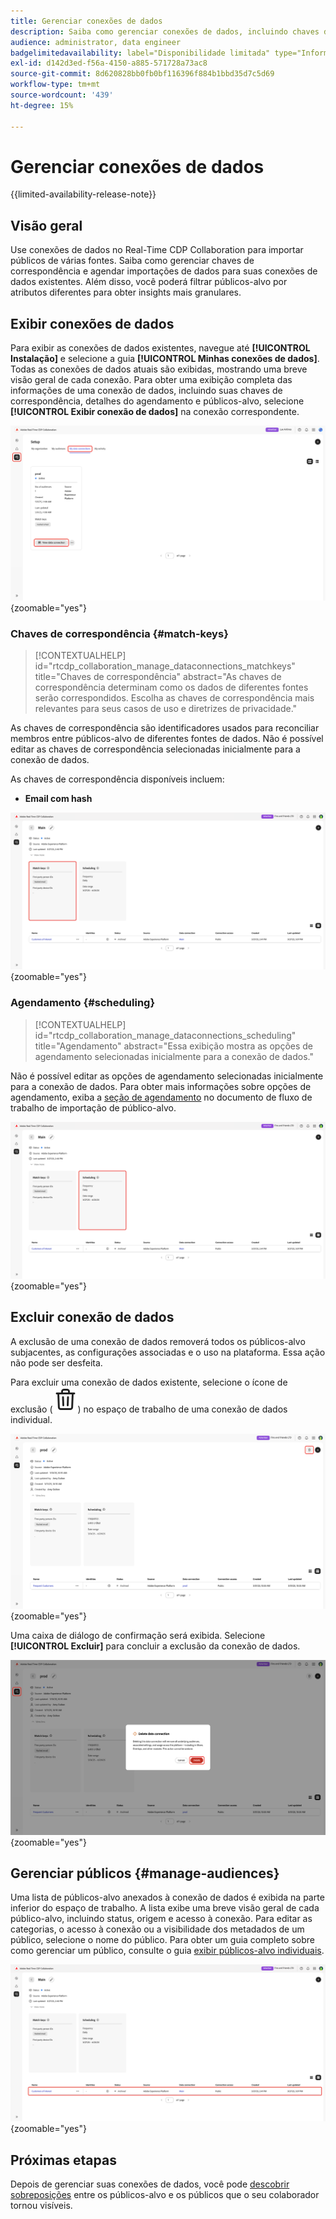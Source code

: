 ```yaml
---
title: Gerenciar conexões de dados
description: Saiba como gerenciar conexões de dados, incluindo chaves de correspondência, agendamento, casos de uso e filtragem de público-alvo no Real-Time CDP Collaboration
audience: administrator, data engineer
badgelimitedavailability: label="Disponibilidade limitada" type="Informative" url="https://helpx.adobe.com/br/legal/product-descriptions/real-time-customer-data-platform-collaboration.html newtab=true"
exl-id: d142d3ed-f56a-4150-a885-571728a73ac8
source-git-commit: 8d620828bb0fb0bf116396f884b1bbd35d7c5d69
workflow-type: tm+mt
source-wordcount: '439'
ht-degree: 15%

---
```


# Gerenciar conexões de dados

{{limited-availability-release-note}}

## Visão geral

Use conexões de dados no Real-Time CDP Collaboration para importar públicos de várias fontes. Saiba como gerenciar chaves de correspondência e agendar importações de dados para suas conexões de dados existentes. Além disso, você poderá filtrar públicos-alvo por atributos diferentes para obter insights mais granulares.

## Exibir conexões de dados

Para exibir as conexões de dados existentes, navegue até **[!UICONTROL Instalação]** e selecione a guia **[!UICONTROL Minhas conexões de dados]**. Todas as conexões de dados atuais são exibidas, mostrando uma breve visão geral de cada conexão. Para obter uma exibição completa das informações de uma conexão de dados, incluindo suas chaves de correspondência, detalhes do agendamento e públicos-alvo, selecione **[!UICONTROL Exibir conexão de dados]** na conexão correspondente.

![O espaço de trabalho de Instalação com a exibição de guia Minhas conexões de dados foi exibido e realçado.](/help/assets/setup/manage-data-connection/my-data-connections.png){zoomable="yes"}

### Chaves de correspondência {#match-keys}

>[!CONTEXTUALHELP]
>id="rtcdp_collaboration_manage_dataconnections_matchkeys"
>title="Chaves de correspondência"
>abstract="As chaves de correspondência determinam como os dados de diferentes fontes serão correspondidos. Escolha as chaves de correspondência mais relevantes para seus casos de uso e diretrizes de privacidade."

As chaves de correspondência são identificadores usados para reconciliar membros entre públicos-alvo de diferentes fontes de dados. Não é possível editar as chaves de correspondência selecionadas inicialmente para a conexão de dados.

As chaves de correspondência disponíveis incluem:

- **Email com hash**

![Um espaço de trabalho de conexões de dados com a seção Corresponder chaves realçada.](/help/assets/setup/manage-data-connection/view-data-connection-match-keys.png){zoomable="yes"}

### Agendamento {#scheduling}

>[!CONTEXTUALHELP]
>id="rtcdp_collaboration_manage_dataconnections_scheduling"
>title="Agendamento"
>abstract="Essa exibição mostra as opções de agendamento selecionadas inicialmente para a conexão de dados."

Não é possível editar as opções de agendamento selecionadas inicialmente para a conexão de dados. Para obter mais informações sobre opções de agendamento, exiba a [seção de agendamento](/help/guide/setup/onboard-audiences.md#schedule) no documento de fluxo de trabalho de importação de público-alvo.

![Um espaço de trabalho de conexões de dados com a seção Agendamento realçada.](/help/assets/setup/manage-data-connection/view-data-connection-scheduling.png){zoomable="yes"}

## Excluir conexão de dados

A exclusão de uma conexão de dados removerá todos os públicos-alvo subjacentes, as configurações associadas e o uso na plataforma. Essa ação não pode ser desfeita.

Para excluir uma conexão de dados existente, selecione o ícone de exclusão (![Ícone de exclusão](/help/assets/common/delete.svg)) no espaço de trabalho de uma conexão de dados individual.

![Um espaço de trabalho de conexões de dados com a opção de exclusão realçada.](/help/assets/setup/manage-data-connection/delete-data-connection.png){zoomable="yes"}

Uma caixa de diálogo de confirmação será exibida. Selecione **[!UICONTROL Excluir]** para concluir a exclusão da conexão de dados.

![A caixa de diálogo Excluir conexão de dados com a opção Excluir foi realçada.](/help/assets/setup/manage-data-connection/delete-data-connection-confirm.png){zoomable="yes"}

## Gerenciar públicos {#manage-audiences}

Uma lista de públicos-alvo anexados à conexão de dados é exibida na parte inferior do espaço de trabalho. A lista exibe uma breve visão geral de cada público-alvo, incluindo status, origem e acesso à conexão. Para editar as categorias, o acesso à conexão ou a visibilidade dos metadados de um público, selecione o nome do público. Para obter um guia completo sobre como gerenciar um público, consulte o guia [exibir públicos-alvo individuais](./onboard-audiences.md#view-individual-audiences).

![Um espaço de trabalho de conexões de dados com os públicos-alvo realçados.](/help/assets/setup/manage-data-connection/view-data-connection-manage-audiences.png){zoomable="yes"}

## Próximas etapas

Depois de gerenciar suas conexões de dados, você pode [descobrir sobreposições](/help/guide/collaborate/discover.md) entre os públicos-alvo e os públicos que o seu colaborador tornou visíveis.
